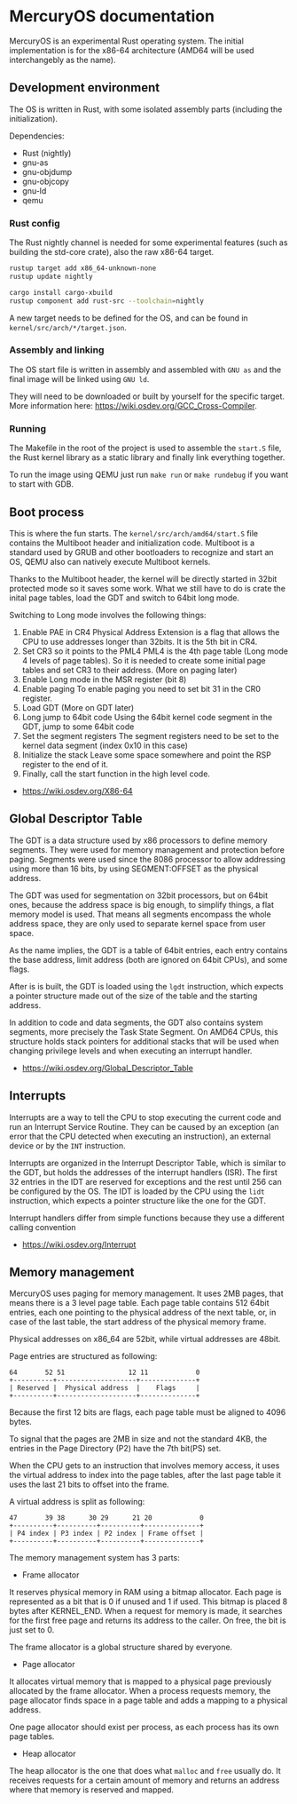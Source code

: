 # MercuryOS documentation

MercuryOS is an experimental Rust operating system. The initial implementation is for
the x86-64 architecture (AMD64 will be used interchangebly as the name).

## Development environment

The OS is written in Rust, with some isolated assembly parts (including the initialization).

Dependencies:
* Rust (nightly)
* gnu-as
* gnu-objdump
* gnu-objcopy
* gnu-ld
* qemu

### Rust config

The Rust nightly channel is needed for some experimental features (such as building the std-core crate),
also the raw x86-64 target.

```bash
rustup target add x86_64-unknown-none
rustup update nightly

cargo install cargo-xbuild
rustup component add rust-src --toolchain=nightly
```

A new target needs to be defined for the OS, and can be found in `kernel/src/arch/*/target.json`.

### Assembly and linking

The OS start file is written in assembly and assembled with `GNU as` and the final image will be linked using 
`GNU ld`.

They will need to be downloaded or built by yourself for the specific target. More information here: <https://wiki.osdev.org/GCC_Cross-Compiler>.

### Running

The Makefile in the root of the project is used to assemble the `start.S` file, the Rust kernel library as a static library and 
finally link everything together.

To run the image using QEMU just run `make run` or `make rundebug` if you want to start with GDB.

## Boot process

This is where the fun starts. The `kernel/src/arch/amd64/start.S` file contains the Multiboot header and initialization code.
Multiboot is a standard used by GRUB and other bootloaders to recognize and start an OS, QEMU also can natively execute Multiboot kernels.

Thanks to the Multiboot header, the kernel will be directly started in 32bit protected mode so it saves some work. What we still have to do is
crate the inital page tables, load the GDT and switch to 64bit long mode.

Switching to Long mode involves the following things:

1) Enable PAE in CR4
Physical Address Extension is a flag that allows the CPU to use addresses longer than 32bits. It is the 5th bit in CR4.
2) Set CR3 so it points to the PML4
PML4 is the 4th page table (Long mode 4 levels of page tables). So it is needed to create some initial page tables and set CR3 to
their address. (More on paging later)
3) Enable Long mode in the MSR register (bit 8)
4) Enable paging
To enable paging you need to set bit 31 in the CR0 register.
1) Load GDT (More on GDT later)
2) Long jump to 64bit code
Using the 64bit kernel code segment in the GDT, jump to some 64bit code
1) Set the segment registers
The segment registers need to be set to the kernel data segment (index 0x10 in this case)
1) Initialize the stack
Leave some space somewhere and point the RSP register to the end of it.
1) Finally, call the start function in the high level code.

* <https://wiki.osdev.org/X86-64>

## Global Descriptor Table

The GDT is a data structure used by x86 processors to define memory segments. They were used for memory management and protection before paging.
Segments were used since the 8086 processor to allow addressing using more than 16 bits, by using SEGMENT:OFFSET as the physical address.

The GDT was used for segmentation on 32bit processors, but on 64bit ones, because the address space is big enough, to simplify things, 
a flat memory model is used. That means all segments encompass the whole address space, they are only used to separate kernel space from
user space.

As the name implies, the GDT is a table of 64bit entries, each entry contains the base address, limit address (both are ignored on 64bit CPUs), and
some flags.

After is is built, the GDT is loaded using the `lgdt` instruction, which expects a pointer structure made out of the size
of the table and the starting address.

In addition to code and data segments, the GDT also contains system segments, more precisely the Task State Segment.
On AMD64 CPUs, this structure holds stack pointers for additional stacks that will be used when changing privilege levels and
when executing an interrupt handler.

* <https://wiki.osdev.org/Global_Descriptor_Table>

## Interrupts

Interrupts are a way to tell the CPU to stop executing the current code and run an Interrupt Service Routine.
They can be caused by an exception (an error that the CPU detected when executing an instruction), 
an external device or by the `INT` instruction.

Interrupts are organized in the Interrupt Descriptor Table, which is similar to the GDT, but holds the addresses
of the interrupt handlers (ISR). The first 32 entries in the IDT are reserved for exceptions and the rest until 256
can be configured by the OS. The IDT is loaded by the CPU using the `lidt` instruction, which expects a pointer
structure like the one for the GDT.

Interrupt handlers differ from simple functions because they use a different calling convention

* <https://wiki.osdev.org/Interrupt>

## Memory management

MercuryOS uses paging for memory management. It uses 2MB pages, that means there is a 3 level page table.
Each page table contains 512 64bit entries, each one pointing to the physical address of the next table,
or, in case of the last table, the start address of the physical memory frame.

Physical addresses on x86_64 are 52bit, while virtual addresses are 48bit.

Page entries are structured as following:

```
64       52 51                12 11            0
+----------+--------------------+--------------+
| Reserved |  Physical address  |    Flags     |
+----------+--------------------+--------------+
```

Because the first 12 bits are flags, each page table must be aligned to 4096 bytes.

To signal that the pages are 2MB in size and not the standard 4KB, the entries in the Page Directory (P2)
have the 7th bit(PS) set.

When the CPU gets to an instruction that involves memory access, it uses the virtual address to index
into the page tables, after the last page table it uses the last 21 bits to offset into the frame.

A virtual address is split as following:

```
47       39 38      30 29      21 20            0
+----------+----------+----------+--------------+
| P4 index | P3 index | P2 index | Frame offset |
+----------+----------+----------+--------------+
```

The memory management system has 3 parts:

- Frame allocator
  
It reserves physical memory in RAM using a bitmap allocator. Each page is represented as a bit that is 0 if unused and 1 if used.
This bitmap is placed 8 bytes after KERNEL_END. When a request for memory is made, it searches for the first free page and returns
its address to the caller. On free, the bit is just set to 0.

The frame allocator is a global structure shared by everyone.

- Page allocator

It allocates virtual memory that is mapped to a physical page previously allocated by the frame allocator. When a process
requests memory, the page allocator finds space in a page table and adds a mapping to a physical address.

One page allocator should exist per process, as each process has its own page tables.

- Heap allocator

The heap allocator is the one that does what `malloc` and `free` usually do. It receives requests for a certain amount of memory
and returns an address where that memory is reserved and mapped.